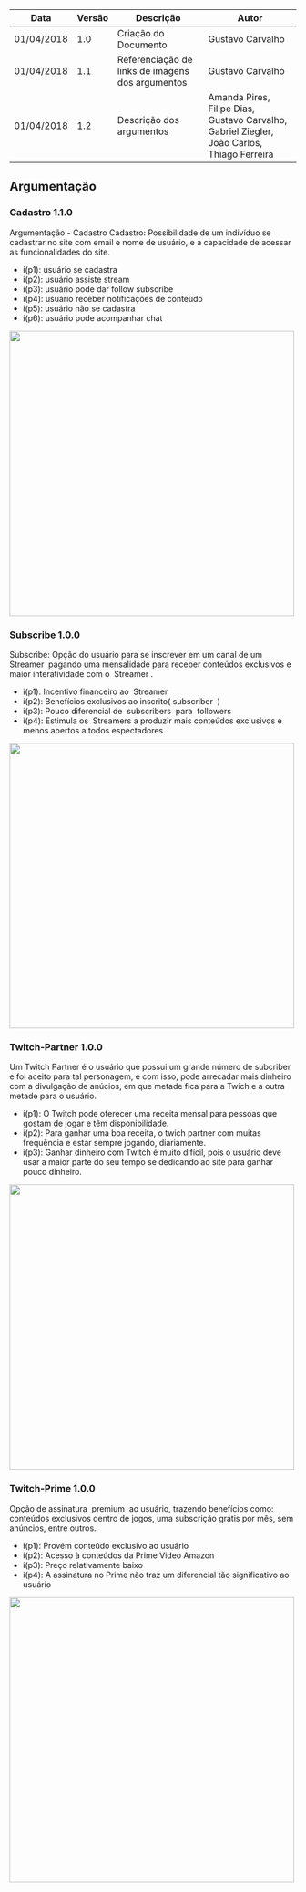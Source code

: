 |Data|Versão|Descrição|Autor|
|----|------|---------|-----|
|01/04/2018|1.0|Criação do Documento|Gustavo Carvalho|
|01/04/2018|1.1|Referenciação de links de imagens dos argumentos|Gustavo Carvalho|
|01/04/2018|1.2|Descrição dos argumentos |Amanda Pires, Filipe Dias, Gustavo Carvalho, Gabriel Ziegler, João Carlos, Thiago Ferreira|

## Argumentação

### Cadastro 1.1.0
Argumentação - Cadastro
Cadastro: Possibilidade de um indivíduo se cadastrar no site com email e nome de usuário, e a
capacidade de acessar as funcionalidades do site.
* i(p1): usuário se cadastra
* i(p2): usuário assiste stream
* i(p3): usuário pode dar follow subscribe
* i(p4): usuário receber notificações de conteúdo
* i(p5): usuário não se cadastra
* i(p6): usuário pode acompanhar chat

<img src="https://raw.githubusercontent.com/gabrielziegler3/Requisitos-2018-1/master/imagens/Imagens_Argumenta%C3%A7%C3%A3o/cadastro-1.1.0.png" width=500px>

### Subscribe 1.0.0
Subscribe: Opção do usuário para se inscrever em um canal de um
Streamer ​ pagando uma mensalidade para receber conteúdos exclusivos e
maior interatividade com o ​ Streamer . ​
* i(p1): Incentivo financeiro ao ​ Streamer
* i(p2): Benefícios exclusivos ao inscrito(​ subscriber ​ )
* i(p3): Pouco diferencial de ​ subscribers ​ para ​ followers
* i(p4): Estimula os ​ Streamers a produzir mais conteúdos exclusivos e
menos abertos a todos espectadores

<img src="https://github.com/gabrielziegler3/Requisitos-2018-1/blob/master/imagens/Imagens_Argumenta%C3%A7%C3%A3o/subscribe-1.0.0.png" width=500px>

### Twitch-Partner 1.0.0
Um Twitch Partner é o usuário que possui um grande número de subcriber e foi aceito para tal
personagem, e com isso, pode arrecadar mais dinheiro com a divulgação de anúcios, em que metade
fica para a Twich e a outra metade para o usuário.
* i(p1): O Twitch pode oferecer uma receita mensal para pessoas que gostam de jogar e têm
disponibilidade.
* i(p2): Para ganhar uma boa receita, o twich partner com muitas frequência e estar sempre
jogando, diariamente.
* i(p3): Ganhar dinheiro com Twitch é muito difícil, pois o usuário deve usar a maior parte do
seu tempo se dedicando ao site para ganhar pouco dinheiro.

<img src="https://raw.githubusercontent.com/gabrielziegler3/Requisitos-2018-1/master/imagens/Imagens_Argumenta%C3%A7%C3%A3o/twitch-partner-1.0.0.png" width=500px>

### Twitch-Prime 1.0.0
Opção de assinatura ​ premium ​ ao usuário, trazendo
benefícios como: conteúdos exclusivos dentro de jogos, uma subscrição
grátis por mês, sem anúncios, entre outros.
* i(p1): Provém conteúdo exclusivo ao usuário
* i(p2): Acesso à conteúdos da Prime Video Amazon
* i(p3): Preço relativamente baixo
* i(p4): A assinatura no Prime não traz um diferencial tão significativo ao
usuário

<img src="https://raw.githubusercontent.com/gabrielziegler3/Requisitos-2018-1/master/imagens/Imagens_Argumenta%C3%A7%C3%A3o/twitch-prime-1.0.0.png" width=500px>
